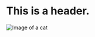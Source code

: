 # This is a header.

![Image of a cat](https://upload.wikimedia.org/wikipedia/commons/1/15/Cat_August_2010-4.jpg)
